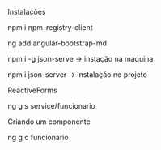 Instalações 

npm i npm-registry-client

ng add angular-bootstrap-md

npm i -g json-serve -> instação na maquina

npm i json-server -> instalação no projeto


ReactiveForms 

ng g s service/funcionario

Criando um componente 

ng g c funcionario